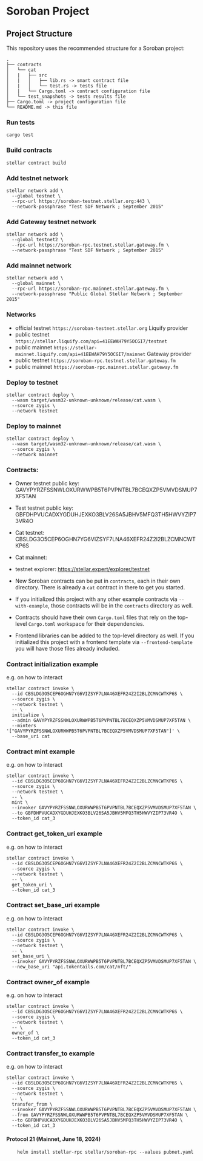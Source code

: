 # Soroban Project

## Project Structure

This repository uses the recommended structure for a Soroban project:
```text
.
├── contracts
│   └── cat
│   |   ├── src
│   |   │   ├── lib.rs -> smart contract file
│   |   │   └── test.rs -> tests file
│   |   └── Cargo.toml -> contract configuration file 
│   └── test_snapshots -> tests results file
├── Cargo.toml -> project configuration file
└── README.md -> this file
```

### Run tests

`cargo test`

### Build contracts

`stellar contract build`

### Add testnet network

```
stellar network add \
  --global testnet \
  --rpc-url https://soroban-testnet.stellar.org:443 \
  --network-passphrase "Test SDF Network ; September 2015"
```

### Add Gateway testnet network

```
stellar network add \
  --global testnet2 \
  --rpc-url https://soroban-rpc.testnet.stellar.gateway.fm \
  --network-passphrase "Test SDF Network ; September 2015"
```

### Add mainnet network

```
stellar network add \
  --global mainnet \
  --rpc-url https://soroban-rpc.mainnet.stellar.gateway.fm \
  --network-passphrase "Public Global Stellar Network ; September 2015"
```

### Networks

- official testnet `https://soroban-testnet.stellar.org`
Liquify provider
- public testnet `https://stellar.liquify.com/api=41EEWAH79Y5OCGI7/testnet`
- public mainnet `https://stellar-mainnet.liquify.com/api=41EEWAH79Y5OCGI7/mainnet`
Gateway provider
- public testnet `https://soroban-rpc.testnet.stellar.gateway.fm`
- public mainnet `https://soroban-rpc.mainnet.stellar.gateway.fm`

### Deploy to testnet

```
stellar contract deploy \
  --wasm target/wasm32-unknown-unknown/release/cat.wasm \
  --source zygis \
  --network testnet
```

### Deploy to mainnet

```
stellar contract deploy \
  --wasm target/wasm32-unknown-unknown/release/cat.wasm \
  --source zygis \
  --network mainnet
```

### Contracts:
- Owner testnet public key: GAVYPYRZFSSNWLOXURWWPB5T6PVPNTBL7BCEQXZP5VMVDSMUP7XF5TAN
- Test testnet public key: GBFDHPVUCADXYGDUHJEXKO3BLV26SA5JBHV5MFQ3TH5HWVYZIP73VR4O
- Cat testnet: CBSLDG3O5CEP6OGHN7YG6VIZSYF7LNA46XEFR24Z2I2BLZCMNCWTKP6S
- Cat mainnet: 
- testnet explorer: https://stellar.expert/explorer/testnet

- New Soroban contracts can be put in `contracts`, each in their own directory. There is already a `cat` contract in there to get you started.
- If you initialized this project with any other example contracts via `--with-example`, those contracts will be in the `contracts` directory as well.
- Contracts should have their own `Cargo.toml` files that rely on the top-level `Cargo.toml` workspace for their dependencies.
- Frontend libraries can be added to the top-level directory as well. If you initialized this project with a frontend template via `--frontend-template` you will have those files already included.

### Contract initialization example

e.g. on how to interact

```
stellar contract invoke \
  --id CBSLDG3O5CEP6OGHN7YG6VIZSYF7LNA46XEFR24Z2I2BLZCMNCWTKP6S \
  --source zygis \
  --network testnet \
  -- \
  initialize \
  --admin GAVYPYRZFSSNWLOXURWWPB5T6PVPNTBL7BCEQXZP5VMVDSMUP7XF5TAN \
  --minters '["GAVYPYRZFSSNWLOXURWWPB5T6PVPNTBL7BCEQXZP5VMVDSMUP7XF5TAN"]' \
  --base_uri cat
```

### Contract mint example

e.g. on how to interact

```
stellar contract invoke \
  --id CBSLDG3O5CEP6OGHN7YG6VIZSYF7LNA46XEFR24Z2I2BLZCMNCWTKP6S \
  --source zygis \
  --network testnet \
  -- \
  mint \
  --invoker GAVYPYRZFSSNWLOXURWWPB5T6PVPNTBL7BCEQXZP5VMVDSMUP7XF5TAN \
  --to GBFDHPVUCADXYGDUHJEXKO3BLV26SA5JBHV5MFQ3TH5HWVYZIP73VR4O \
  --token_id cat_3
```

### Contract get_token_uri example

e.g. on how to interact

```
stellar contract invoke \
  --id CBSLDG3O5CEP6OGHN7YG6VIZSYF7LNA46XEFR24Z2I2BLZCMNCWTKP6S \
  --source zygis \
  --network testnet \
  -- \
  get_token_uri \
  --token_id cat_3
```

### Contract set_base_uri example

e.g. on how to interact

```
stellar contract invoke \
  --id CBSLDG3O5CEP6OGHN7YG6VIZSYF7LNA46XEFR24Z2I2BLZCMNCWTKP6S \
  --source zygis \
  --network testnet \
  -- \
  set_base_uri \
  --invoker GAVYPYRZFSSNWLOXURWWPB5T6PVPNTBL7BCEQXZP5VMVDSMUP7XF5TAN \
  --new_base_uri "api.tokentails.com/cat/nft/"
```

### Contract owner_of example

e.g. on how to interact

```
stellar contract invoke \
  --id CBSLDG3O5CEP6OGHN7YG6VIZSYF7LNA46XEFR24Z2I2BLZCMNCWTKP6S \
  --source zygis \
  --network testnet \
  -- \
  owner_of \
  --token_id cat_3
```

### Contract transfer_to example

e.g. on how to interact

```
stellar contract invoke \
  --id CBSLDG3O5CEP6OGHN7YG6VIZSYF7LNA46XEFR24Z2I2BLZCMNCWTKP6S \
  --source zygis \
  --network testnet \
  -- \
  transfer_from \
  --invoker GAVYPYRZFSSNWLOXURWWPB5T6PVPNTBL7BCEQXZP5VMVDSMUP7XF5TAN \
  --from GAVYPYRZFSSNWLOXURWWPB5T6PVPNTBL7BCEQXZP5VMVDSMUP7XF5TAN \
  --to GBFDHPVUCADXYGDUHJEXKO3BLV26SA5JBHV5MFQ3TH5HWVYZIP73VR4O \
  --token_id cat_3
```


#### Protocol 21 (Mainnet, June 18, 2024)

```
    helm install stellar-rpc stellar/soroban-rpc --values pubnet.yaml
```